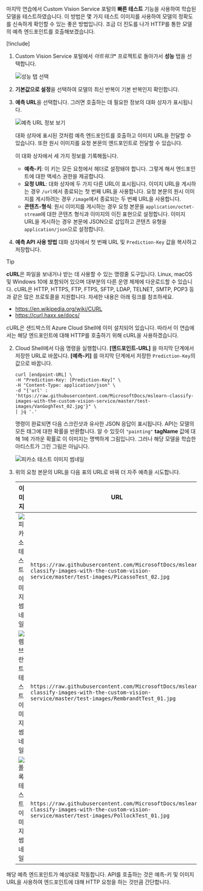 마지막 연습에서 Custom Vision Service 포털의 **빠른 테스트** 기능을 사용하여 학습된 모델을 테스트하였습니다. 이 방법은 몇 가지 테스트 이미지를 사용하여 모델의 정확도를 신속하게 확인할 수 있는 좋은 방법입니다. 조금 더 진도를 나가 HTTP를 통한 모델의 예측 엔드포인트를 호출해보겠습니다.

[!include[](../../../includes/azure-sandbox-activate.md)]

1. Custom Vision Service 포털에서 *아트워크** 프로젝트로 돌아가서 **성능** 탭을 선택합니다.

    ![성능 탭 선택](../media/5-performance-tab.png)

1. **기본값으로 설정**을 선택하여 모델의 최신 반복이 기본 반복인지 확인합니다.

1. **예측 URL**을 선택합니다. 그러면 호출하는 데 필요한 정보의 대화 상자가 표시됩니다. 

    ![예측 URL 정보 보기](../media/5-portal-prediction-url.png)

    대화 상자에 표시된 것처럼 예측 엔드포인트를 호출하고 이미지 URL을 전달할 수 있습니다. 또한 원시 이미지를 요청 본문의 엔드포인트로 전달할 수 있습니다.

    이 대화 상자에서 세 가지 정보를 기록해둡니다.
     - **예측-키**: 이 키는 모든 요청에서 헤더로 설정돼야 합니다. 그렇게 해서 엔드포인트에 대한 액세스 권한을 제공합니다.
    - **요청 URL**: 대화 상자에 두 가지 다른 URL이 표시됩니다. 이미지 URL을 게시하는 경우 `/url`에서 종료되는 첫 번째 URL을 사용합니다. 요청 본문의 원시 이미지를 게시하려는 경우 `/image`에서 종료되는 두 번째 URL을 사용합니다.
    - **콘텐츠-형식**: 원시 이미지를 게시하는 경우 요청 본문을 `application/octet-stream`에 대한 콘텐츠 형식과 이미지의 이진 표현으로 설정합니다. 이미지 URL을 게시하는 경우 본문에 JSON으로 삽입하고 콘텐츠 유형을 `application/json`으로 설정합니다.
    

3. **예측 API 사용 방법** 대화 상자에서 첫 번째 URL 및 `Prediction-Key` 값을 복사하고 저장합니다. 

> [!TIP]
> **cURL**은 파일을 보내거나 받는 데 사용할 수 있는 명령줄 도구입니다. Linux, macOS 및 Windows 10에 포함되어 있으며 대부분의 다른 운영 체제에 다운로드할 수 있습니다. cURL은 HTTP, HTTPS, FTP, FTPS, SFTP, LDAP, TELNET, SMTP, POP3 등과 같은 많은 프로토콜을 지원합니다. 자세한 내용은 아래 링크를 참조하세요.
>
>- <https://en.wikipedia.org/wiki/CURL>
>- <https://curl.haxx.se/docs/> 
> 
> cURL은 샌드박스의 Azure Cloud Shell에 이미 설치되어 있습니다. 따라서 이 연습에서는 해당 엔드포인트에 대해 HTTP를 호출하기 위해 cURL을 사용하겠습니다.

2. Cloud Shell에서 다음 명령을 실행합니다. **[엔드포인트-URL]** 을 마지막 단계에서 저장한 URL로 바꿉니다. **[예측-키]** 를 마지막 단계에서 저장한 `Prediction-Key`의 값으로 바꿉니다. 

    ```azurecli
    curl [endpoint-URL] \
    -H "Prediction-Key: [Prediction-Key]" \
    -H "Content-Type: application/json" \
    -d "{'url' : 'https://raw.githubusercontent.com/MicrosoftDocs/mslearn-classify-images-with-the-custom-vision-service/master/test-images/VanGoghTest_02.jpg'}" \
    | jq '.'
    ```

    명령이 완료되면 다음 스크린샷과 유사한 JSON 응답이 표시됩니다. API는 모델의 모든 태그에 대한 확률을 반환합니다. 알 수 있듯이 `"painting"` **tagName** 값에 대해 1에 가까운 확률로 이 이미지는 명백하게 그림입니다. 그러나 해당 모델을 학습한 아티스트가 그린 그림은 아닙니다. 

    ![피카소 테스트 이미지 썸네일](../media/5-prediction-json.png) 

3. 위의 요청 본문의 URL을 다음 표의 URL로 바꿔 더 자주 예측을 시도합니다. 

    |이미지  | URL  |
    |---------|---------|
    |![피카소 테스트 이미지 썸네일](../media/picasso-test-02-thumb.jpg)     | `https://raw.githubusercontent.com/MicrosoftDocs/mslearn-classify-images-with-the-custom-vision-service/master/test-images/PicassoTest_02.jpg`        |
    |![렘브란트 테스트 이미지 썸네일](../media/rembrandt-test-01-thumb.jpg)     |  `https://raw.githubusercontent.com/MicrosoftDocs/mslearn-classify-images-with-the-custom-vision-service/master/test-images/RembrandtTest_01.jpg`       |
    |![폴록 테스트 이미지 썸네일](../media/pollock-test-01-thumb.jpg)  |   `https://raw.githubusercontent.com/MicrosoftDocs/mslearn-classify-images-with-the-custom-vision-service/master/test-images/PollockTest_01.jpg`     |
   

해당 예측 엔드포인트가 예상대로 작동합니다. API를 호출하는 것은 예측-키 및 이미지 URL을 사용하여 엔드포인트에 대해 HTTP 요청을 하는 것만큼 간단합니다.